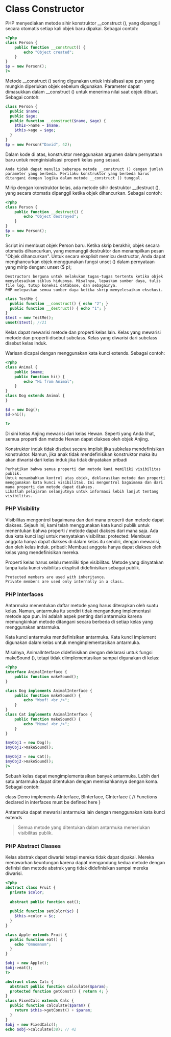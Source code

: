 # Class Constructor
PHP menyediakan metode sihir konstruktor __construct (), yang dipanggil secara otomatis setiap kali objek baru dipakai.
Sebagai contoh:

```php
<?php
class Person {
    public function __construct() {
        echo "Object created";
    }
}
$p = new Person();
?>
```

Metode __construct () sering digunakan untuk inisialisasi apa pun yang mungkin diperlukan objek sebelum digunakan. Parameter dapat dimasukkan dalam __construct () untuk menerima nilai saat objek dibuat.
Sebagai contoh:

```php
class Person {
  public $name;
  public $age;
  public function __construct($name, $age) {
    $this->name = $name;
    $this->age = $age;
  }
}
$p = new Person("David", 42);
```
Dalam kode di atas, konstruktor menggunakan argumen dalam pernyataan baru untuk menginisialisasi properti kelas yang sesuai.
```
Anda tidak dapat menulis beberapa metode __construct () dengan jumlah parameter yang berbeda. Perilaku konstruktor yang berbeda harus ditangani dengan logika dalam metode __construct () tunggal.
```

Mirip dengan konstruktor kelas, ada metode sihir destruktor __destruct (), yang secara otomatis dipanggil ketika objek dihancurkan.
Sebagai contoh:

```php
<?php
class Person {
    public function __destruct() {
        echo "Object destroyed";
    }
}
$p = new Person();
?>
```

Script ini membuat objek Person baru. Ketika skrip berakhir, objek secara otomatis dihancurkan, yang memanggil destruktor dan menampilkan pesan "Objek dihancurkan".
Untuk secara eksplisit memicu destructor, Anda dapat menghancurkan objek menggunakan fungsi unset () dalam pernyataan yang mirip dengan: unset ($ p);

```
Destructors berguna untuk melakukan tugas-tugas tertentu ketika objek menyelesaikan siklus hidupnya. Misalnya, lepaskan sumber daya, tulis file log, tutup koneksi database, dan sebagainya.
PHP melepaskan semua sumber daya ketika skrip menyelesaikan eksekusi.
```
```php
class TestMe {
  public function __construct() { echo "2"; }
  public function __destruct() { echo "1"; }
}
$test = new TestMe();
unset($test); //21
```


Kelas dapat mewarisi metode dan properti kelas lain. Kelas yang mewarisi metode dan properti disebut subclass. Kelas yang diwarisi dari subclass disebut kelas induk.

Warisan dicapai dengan menggunakan kata kunci extends.
Sebagai contoh:

```php
<?php
class Animal {
    public $name;
    public function hi() {
        echo "Hi from Animal";
    }
}
class Dog extends Animal {
}

$d = new Dog();
$d->hi();

?>
```
Di sini kelas Anjing mewarisi dari kelas Hewan. Seperti yang Anda lihat, semua properti dan metode Hewan dapat diakses oleh objek Anjing.

Konstruktor induk tidak disebut secara implisit jika subkelas mendefinisikan konstruktor. Namun, jika anak tidak mendefinisikan konstruktor maka itu akan diwarisi dari kelas induk jika tidak dinyatakan pribadi

```
Perhatikan bahwa semua properti dan metode kami memiliki visibilitas publik.
Untuk menambahkan kontrol atas objek, deklarasikan metode dan properti menggunakan kata kunci visibilitas. Ini mengontrol bagaimana dan dari mana properti dan metode dapat diakses.
Lihatlah pelajaran selanjutnya untuk informasi lebih lanjut tentang visibilitas.
```

### PHP Visibility

Visibilitas mengontrol bagaimana dan dari mana properti dan metode dapat diakses.
Sejauh ini, kami telah menggunakan kata kunci publik untuk menentukan bahwa properti / metode dapat diakses dari mana saja.
Ada dua kata kunci lagi untuk menyatakan visibilitas:
protected: Membuat anggota hanya dapat diakses di dalam kelas itu sendiri, dengan mewarisi, dan oleh kelas induk.
pribadi: Membuat anggota hanya dapat diakses oleh kelas yang mendefinisikan mereka.

Properti kelas harus selalu memiliki tipe visibilitas. Metode yang dinyatakan tanpa kata kunci visibilitas eksplisit didefinisikan sebagai publik.

```
Protected members are used with inheritance.
Private members are used only internally in a class.
```

### PHP Interfaces

Antarmuka menentukan daftar metode yang harus diterapkan oleh suatu kelas. Namun, antarmuka itu sendiri tidak mengandung implementasi metode apa pun. Ini adalah aspek penting dari antarmuka karena memungkinkan metode ditangani secara berbeda di setiap kelas yang menggunakan antarmuka.

Kata kunci antarmuka mendefinisikan antarmuka.
Kata kunci implement digunakan dalam kelas untuk mengimplementasikan antarmuka.

Misalnya, AnimalInterface didefinisikan dengan deklarasi untuk fungsi makeSound (), tetapi tidak diimplementasikan sampai digunakan di kelas:

```php
<?php
interface AnimalInterface {
    public function makeSound();
}

class Dog implements AnimalInterface {
    public function makeSound() {
        echo "Woof! <br />";
    }
}
class Cat implements AnimalInterface {
    public function makeSound() {
        echo "Meow! <br />";
    }
}

$myObj1 = new Dog();
$myObj1->makeSound();

$myObj2 = new Cat();
$myObj2->makeSound();
?>
```

Sebuah kelas dapat mengimplementasikan banyak antarmuka. Lebih dari satu antarmuka dapat ditentukan dengan memisahkannya dengan koma. Sebagai contoh:

class Demo implements AInterface, BInterface, CInterface {
  // Functions declared in interfaces must be defined here
}

Antarmuka dapat mewarisi antarmuka lain dengan menggunakan kata kunci extends
> Semua metode yang ditentukan dalam antarmuka memerlukan visibilitas publik.

### PHP Abstract Classes

Kelas abstrak dapat diwarisi tetapi mereka tidak dapat dipakai.
Mereka menawarkan keuntungan karena dapat mengandung kedua metode dengan definisi dan metode abstrak yang tidak didefinisikan sampai mereka diwarisi.

```php
<?php
abstract class Fruit { 
  private $color; 
    
  abstract public function eat(); 
    
  public function setColor($c) { 
    $this->color = $c; 
  } 
} 

class Apple extends Fruit {
  public function eat() {
    echo "Omnomnom";
  }
}

$obj = new Apple();
$obj->eat();
?>
```

```php
abstract class Calc { 
  abstract public function calculate($param); 
  protected function getConst() { return 4; }
} 
class FixedCalc extends Calc {
  public function calculate($param) {
    return $this->getConst() + $param;
  }
}
$obj = new FixedCalc();
echo $obj->calculate(38); // 42
```